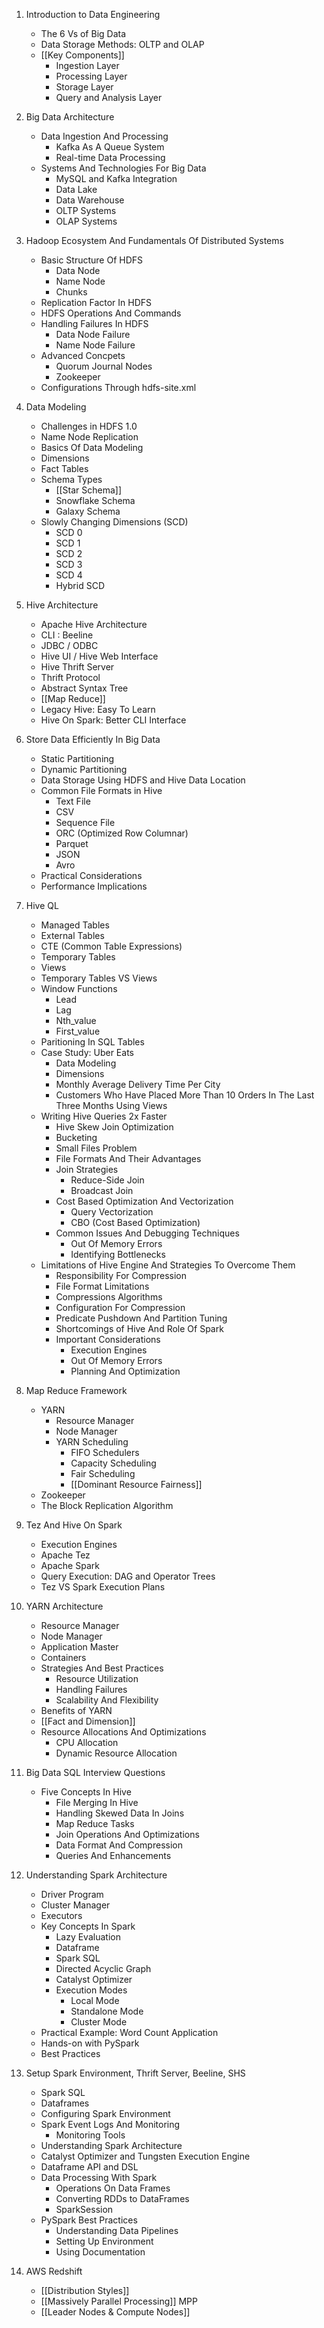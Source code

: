 1. Introduction to Data Engineering
	- The 6 Vs of Big Data
	- Data Storage Methods: OLTP and OLAP
	- [[Key Components]]
		- Ingestion Layer
		- Processing Layer
		- Storage Layer
		- Query and Analysis Layer
2. Big Data Architecture
	- Data Ingestion And Processing
		- Kafka As A Queue System
		- Real-time Data Processing
	- Systems And Technologies For Big Data
		- MySQL and Kafka Integration
		- Data Lake
		- Data Warehouse
		- OLTP Systems
		- OLAP Systems
		
 3. Hadoop Ecosystem And Fundamentals Of Distributed Systems
	 - Basic Structure Of HDFS
		 - Data Node
		 - Name Node
		 - Chunks
	- Replication Factor In HDFS
	- HDFS Operations And Commands
	- Handling Failures In HDFS
		- Data Node Failure
		- Name Node Failure
	- Advanced Concpets
		- Quorum Journal Nodes
		- Zookeeper
	- Configurations Through hdfs-site.xml
	
4. Data Modeling 
	- Challenges in HDFS 1.0
	- Name Node Replication
	- Basics Of Data Modeling 
	- Dimensions
	- Fact Tables
	- Schema Types
		- [[Star Schema]]
		- Snowflake Schema
		- Galaxy Schema
	- Slowly Changing Dimensions (SCD)
		- SCD 0
		- SCD 1
		- SCD 2
		- SCD 3
		- SCD 4 
		- Hybrid SCD
5. Hive Architecture
	- Apache Hive Architecture
	- CLI : Beeline
	- JDBC / ODBC
	- Hive UI / Hive Web Interface
	- Hive Thrift Server 
	- Thrift Protocol
	- Abstract Syntax Tree
	- [[Map Reduce]]
	- Legacy Hive: Easy To Learn
	- Hive On Spark: Better CLI Interface
6. Store Data Efficiently In Big Data
	- Static Partitioning 
	- Dynamic Partitioning
	- Data Storage Using HDFS and Hive Data Location
	- Common File Formats in Hive
		- Text File
		- CSV
		- Sequence File
		- ORC (Optimized Row Columnar)
		- Parquet
		- JSON
		- Avro
	- Practical Considerations
	- Performance Implications

7. Hive QL
	- Managed Tables
	- External Tables
	- CTE (Common Table Expressions)
	- Temporary Tables
	- Views
	- Temporary Tables VS Views
	- Window Functions 
		- Lead
		- Lag
		- Nth_value
		- First_value
	- Paritioning In SQL Tables
	- Case Study: Uber Eats
		- Data Modeling
		- Dimensions
		- Monthly Average Delivery Time Per City
		- Customers Who Have Placed More Than 10 Orders In The Last Three Months Using Views
	- Writing Hive Queries 2x Faster
		- Hive Skew Join Optimization
		- Bucketing 
		- Small Files Problem
		- File Formats And Their Advantages
		- Join Strategies
			- Reduce-Side Join
			- Broadcast Join
		- Cost Based Optimization And Vectorization
			- Query Vectorization
			- CBO (Cost Based Optimization)
		- Common Issues And Debugging Techniques
			- Out Of Memory Errors
			- Identifying Bottlenecks
	- Limitations of Hive Engine And Strategies To Overcome Them
		- Responsibility For Compression
		- File Format Limitations
		- Compressions Algorithms
		- Configuration For Compression
		- Predicate Pushdown And Partition Tuning 
		- Shortcomings of Hive And Role Of Spark
		- Important Considerations
			- Execution Engines
			- Out Of Memory Errors
			- Planning And Optimization
8. Map Reduce Framework
	- YARN
		- Resource Manager
		- Node Manager
		- YARN Scheduling
			- FIFO Schedulers
			- Capacity Scheduling
			- Fair Scheduling
			- [[Dominant Resource Fairness]]
	- Zookeeper
	- The Block Replication Algorithm

 9. Tez And Hive On Spark
	 - Execution Engines
	 - Apache Tez
	 - Apache Spark
	 - Query Execution: DAG and Operator Trees
	 - Tez VS Spark Execution Plans

10. YARN Architecture
	- Resource Manager
	- Node Manager
	- Application Master
	- Containers
	- Strategies And Best Practices
		- Resource Utilization
		- Handling Failures
		- Scalability And Flexibility
	- Benefits of YARN
	- [[Fact and Dimension]]
	- Resource Allocations And Optimizations
		- CPU Allocation
		- Dynamic Resource Allocation

11. Big Data SQL Interview Questions
	- Five Concepts In Hive
		- File Merging In Hive
		- Handling Skewed Data In Joins
		- Map Reduce Tasks
		- Join Operations And Optimizations
		- Data Format And Compression 
		- Queries And Enhancements
12. Understanding Spark Architecture
	- Driver Program
	- Cluster Manager
	- Executors
	- Key Concepts In Spark
		- Lazy Evaluation
		- Dataframe 
		- Spark SQL 
		- Directed Acyclic Graph
		- Catalyst Optimizer
		- Execution Modes
			- Local Mode
			- Standalone Mode
			- Cluster Mode
	- Practical Example: Word Count Application
	- Hands-on with PySpark
	- Best Practices
13. Setup Spark Environment, Thrift Server, Beeline, SHS
	- Spark SQL 
	- Dataframes
	- Configuring Spark Environment
	- Spark Event Logs And Monitoring 
		- Monitoring Tools
	- Understanding Spark Architecture
	- Catalyst Optimizer and Tungsten Execution Engine
	- Dataframe API and DSL
	- Data Processing With Spark
		- Operations On Data Frames
		- Converting RDDs to DataFrames
		- SparkSession
	- PySpark Best Practices
		- Understanding Data Pipelines
		- Setting Up Environment
		- Using Documentation
14. AWS Redshift
	- [[Distribution Styles]]
	- [[Massively Parallel Processing]] MPP
	- [[Leader Nodes & Compute Nodes]]